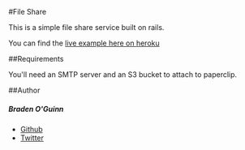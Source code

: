 #File Share

This is a simple file share service built on rails.

You can find the [live example here on heroku](http://fileshare.herokuapp.com)

##Requirements

You'll need an SMTP server and an S3 bucket to attach to paperclip.


##Author

##### Braden O'Guinn
  * [Github](http://github.com/broguinn)
  * [Twitter](http://twitter.com/broguinn)
